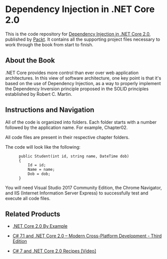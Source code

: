 # Dependency Injection in .NET Core 2.0
This is the code repository for [Dependency Injection in .NET Core 2.0](https://www.packtpub.com/application-development/dependency-injection-net-core-20?utm_source=github&utm_medium=repository&utm_campaign=9781787121300), published by [Packt](https://www.packtpub.com/?utm_source=github). It contains all the supporting project files necessary to work through the book from start to finish.
## About the Book
.NET Core provides more control than ever over web application architectures. In this view of software architecture, one key point is that it's based on the use of Dependency Injection, as a way to properly implement the Dependency Inversion principle proposed in the SOLID principles established by Robert C. Martin.
## Instructions and Navigation
All of the code is organized into folders. Each folder starts with a number followed by the application name. For example, Chapter02.

All code files are present in their respective chapter folders.

The code will look like the following:
```
      public Student(int id, string name, DateTime dob)
      {
          Id = id;
          Name = name;
          Dob = dob;
      }
```

You will need Visual Studio 2017 Community Edition, the Chrome Navigator, and IIS (Internet Information Server Express) to successfully test and execute all code files.

## Related Products
* [.NET Core 2.0 By Example](https://www.packtpub.com/application-development/net-core-20-example?utm_source=github&utm_medium=repository&utm_campaign=9781788395090)

* [C# 7.1 and .NET Core 2.0 – Modern Cross-Platform Development - Third Edition](https://www.packtpub.com/application-development/c-71-and-net-core-20-modern-cross-platform-development-third-edition?utm_source=github&utm_medium=repository&utm_campaign=9781788398077)

* [C# 7 and .NET Core 2.0 Recipes [Video]](https://www.packtpub.com/application-development/c-7-and-net-core-20-recipes-video?utm_source=github&utm_medium=repository&utm_campaign=9781787289444)

